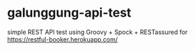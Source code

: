 # galunggung-api-test
simple REST API test using Groovy + Spock + RESTassured for https://restful-booker.herokuapp.com/

